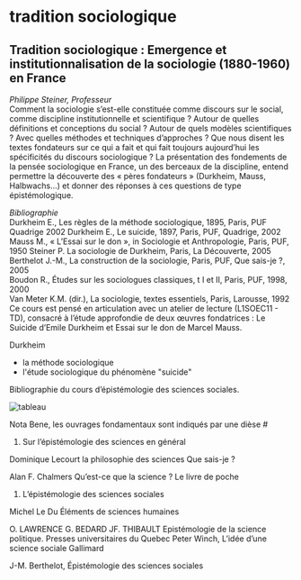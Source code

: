 # tradition sociologique

## Tradition sociologique : Emergence et institutionnalisation de la sociologie (1880-1960) en France

_Philippe Steiner, Professeur_  
Comment la sociologie s’est-elle constituée comme discours sur le social, comme discipline institutionnelle et scientifique ? Autour de quelles définitions et conceptions du social ? Autour de quels modèles scientifiques ? Avec quelles méthodes et techniques d’approches ? Que nous disent les textes fondateurs sur ce qui a fait et qui fait toujours aujourd’hui les spécificités du discours sociologique ? La présentation des fondements de la pensée sociologique en France, un des berceaux de la discipline, entend permettre la découverte des « pères fondateurs » \(Durkheim, Mauss, Halbwachs...\) et donner des réponses à ces questions de type épistémologique.

_Bibliographie_  
Durkheim E., Les règles de la méthode sociologique, 1895, Paris, PUF Quadrige 2002 Durkheim E., Le suicide, 1897, Paris, PUF, Quadrige, 2002  
Mauss M., « L’Essai sur le don », in Sociologie et Anthropologie, Paris, PUF, 1950 Steiner P. La sociologie de Durkheim, Paris, La Découverte, 2005  
Berthelot J.-M., La construction de la sociologie, Paris, PUF, Que sais-je ?, 2005  
Boudon R., Études sur les sociologues classiques, t I et II, Paris, PUF, 1998, 2000  
Van Meter K.M. \(dir.\), La sociologie, textes essentiels, Paris, Larousse, 1992  
Ce cours est pensé en articulation avec un atelier de lecture \(L1SOEC11 - TD\), consacré à l’étude approfondie de deux œuvres fondatrices : Le Suicide d’Emile Durkheim et Essai sur le don de Marcel Mauss.

Durkheim

* la méthode sociologique
* l'étude sociologique du phénomène "suicide"

Bibliographie du cours d’épistémologie des sciences sociales.

![tableau](https://i.imgur.com/pCtwh4H.png)

Nota Bene, les ouvrages fondamentaux sont indiqués par une dièse \#

1. Sur l’épistémologie des sciences en général

Dominique Lecourt la philosophie des sciences Que sais-je ?

Alan F. Chalmers Qu’est-ce que la science ? Le livre de poche

1. L’épistémologie des sciences sociales

Michel Le Du Éléments de sciences humaines

O. LAWRENCE G. BEDARD JF. THIBAULT Epistémologie de la science politique. Presses universitaires du Quebec Peter Winch, L’idée d’une science sociale Gallimard

J-M. Berthelot, Épistémologie des sciences sociales

